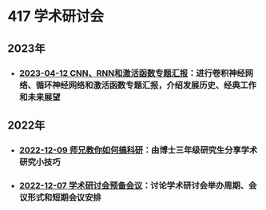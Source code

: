 # 417 学术研讨会

## 2023年
- ### [2023-04-12 CNN、RNN和激活函数专题汇报](Note/2023-04-12.md)：进行卷积神经网络、循环神经网络和激活函数专题汇报，介绍发展历史、经典工作和未来展望


## 2022年
- ### [2022-12-09 师兄教你如何搞科研](Note/2022-12-09.md)：由博士三年级研究生分享学术研究小技巧
- ### [2022-12-07 学术研讨会预备会议](Note/2022-12-07.md)：讨论学术研讨会举办周期、会议形式和短期会议安排


